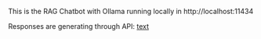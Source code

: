 This is the RAG Chatbot with Ollama running locally in http://localhost:11434

Responses are generating through API: [text](http://localhost:11434/api/generate)
